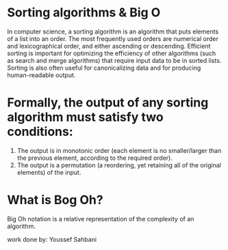 # Sorting algorithms & Big O

In computer science, a sorting algorithm is an algorithm that puts elements of a list into an order. The most frequently used orders are numerical order and lexicographical order, and either ascending or descending. Efficient sorting is important for optimizing the efficiency of other algorithms (such as search and merge algorithms) that require input data to be in sorted lists. Sorting is also often useful for canonicalizing data and for producing human-readable output. 



# Formally, the output of any sorting algorithm must satisfy two conditions: 

1) The output is in monotonic order (each element is no smaller/larger than the previous element, according to the required order).
2) The output is a permutation (a reordering, yet retaining all of the original elements) of the input.



# What is Bog Oh?

Big Oh notation is a relative representation of the complexity of an algorithm.


work done by: Youssef Sahbani
